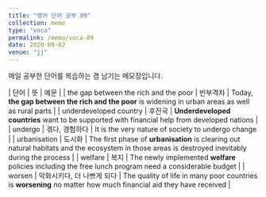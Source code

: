 ```yaml
---
title: "영어 단어 공부 89"
collection: memo
type: "voca"
permalink: /memo/voca-89
date: 2020-09-02
venue: "jj"
---
```


매일 공부한 단어를 복습하는 겸 남기는 메모장입니다.

| 단어 | 뜻 | 예문 |
| the gap between the rich and the poor | 빈부격차 | Today, **the gap between the rich and the poor** is widening in urban areas as well as rural parts |
| underdeveloped country | 후진국 | **Underdeveloped countries** want to be supported with financial help from developed nations |
| undergo | 겪다, 경험하다 | It is the very nature of society to undergo change |
| urbanisation | 도시화 | The first phase of **urbanisation** is clearing out natural habitats and the ecosystem in those areas is destroyed inevitably during the process |
| welfare | 복지 | The newly implemented **welfare** policies including the free lunch program need a considerable budget |
| worsen | 악화시키다, 더 나쁘게 되다 | The quality of life in many poor countries is **worsening** no matter how much financial aid they have received |










































